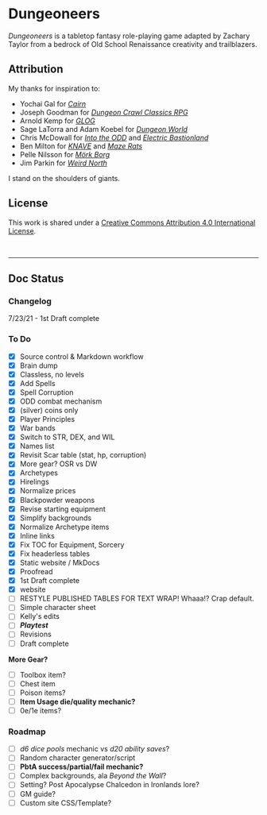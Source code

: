 # Dungeoneers

*Dungeoneers* is a tabletop fantasy role-playing game adapted by Zachary Taylor from a bedrock of Old School Renaissance creativity and trailblazers.

## Attribution

My thanks for inspiration to:

* Yochai Gal for [*Cairn*](https://yochaigal.itch.io/cairn)
* Joseph Goodman for [*Dungeon Crawl Classics RPG*](https://goodman-games.com/dungeon-crawl-classics-rpg/)
* Arnold Kemp for [*GLOG*](http://goblinpunch.blogspot.com/2016/05/the-glog.html)
* Sage LaTorra and Adam Koebel for [*Dungeon World*](https://dungeon-world.com/)
* Chris McDowall for [*Into the ODD*](https://www.drivethrurpg.com/product/145536/Into-the-Odd) and [*Electric Bastionland*](https://chrismcdee.itch.io/electric-bastionland)
* Ben Milton for [*KNAVE*](https://questingbeast.itch.io/knave) and [*Maze Rats*](https://questingbeast.itch.io/maze-rats)
* Pelle Nilsson for [*Mörk Borg*](https://morkborg.com)
* Jim Parkin for [*Weird North*](https://www.drivethrurpg.com/product/324238/Weird-North)

I stand on the shoulders of giants.

## License

This work is shared under a [Creative Commons Attribution 4.0 International License](http://creativecommons.org/licenses/by/4.0/).

<br />

----

## Doc Status 

### Changelog

7/23/21 - 1st Draft complete

### To Do

- [x] Source control & Markdown workflow
- [x] Brain dump
- [x] Classless, no levels
- [x] Add Spells
- [x] Spell Corruption
- [x] ODD combat mechanism
- [x] (silver) coins only
- [x] Player Principles
- [x] War bands
- [x] Switch to STR, DEX, and WIL
- [x] Names list
- [x] Revisit Scar table (stat, hp, corruption)
- [x] More gear? OSR vs DW
- [x] Archetypes
- [x] Hirelings
- [x] Normalize prices
- [x] Blackpowder weapons
- [x] Revise starting equipment
- [x] Simplify backgrounds
- [x] Normalize Archetype items
- [x] Inline links
- [x] Fix TOC for Equipment, Sorcery
- [x] Fix headerless tables
- [x] Static website / MkDocs
- [x] Proofread
- [x] 1st Draft complete
- [x] website
- [ ] RESTYLE PUBLISHED TABLES FOR TEXT WRAP! Whaaa!? Crap default.
- [ ] Simple character sheet
- [ ] Kelly's edits
- [ ] ***Playtest***
- [ ] Revisions
- [ ] Draft complete

**More Gear?**

- [ ] Toolbox item?
- [ ] Chest item
- [ ] Poison items?
- [ ] **Item Usage die/quality mechanic?**
- [ ] 0e/1e items?

### Roadmap

- [ ] *d6 dice pools* mechanic vs *d20 ability saves*?
- [ ] Random character generator/script
- [ ] **PbtA success/partial/fail mechanic?**
- [ ] Complex backgrounds, ala *Beyond the Wall*?
- [ ] Setting? Post Apocalypse Chalcedon in Ironlands lore?
- [ ] GM guide?
- [ ] Custom site CSS/Template?
